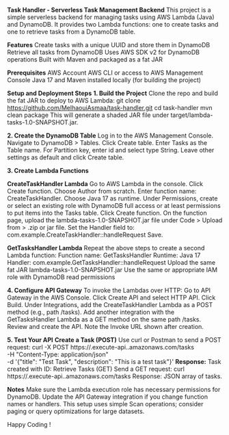 **Task Handler - Serverless Task Management Backend**
This project is a simple serverless backend for managing tasks using AWS Lambda (Java) and DynamoDB. It provides two Lambda functions: one to create tasks and one to retrieve tasks from a DynamoDB table.

**Features**
Create tasks with a unique UUID and store them in DynamoDB
Retrieve all tasks from DynamoDB
Uses AWS SDK v2 for DynamoDB operations
Built with Maven and packaged as a fat JAR

**Prerequisites**
AWS Account
AWS CLI or access to AWS Management Console
Java 17 and Maven installed locally (for building the project)

**Setup and Deployment Steps**
**1. Build the Project**
Clone the repo and build the fat JAR to deploy to AWS Lambda:
git clone https://github.com/MelhaouiAsmaa/task-handler.git
cd task-handler
mvn clean package
This will generate a shaded JAR file under target/lambda-tasks-1.0-SNAPSHOT.jar.

**2. Create the DynamoDB Table**
Log in to the AWS Management Console.
Navigate to DynamoDB > Tables.
Click Create table.
Enter Tasks as the Table name.
For Partition key, enter id and select type String.
Leave other settings as default and click Create table.

**3. Create Lambda Functions**
   
**CreateTaskHandler Lambda**
Go to AWS Lambda in the console.
Click Create function.
Choose Author from scratch.
Enter function name: CreateTaskHandler.
Choose Java 17 as runtime.
Under Permissions, create or select an existing role with DynamoDB full access or at least permissions to put items into the Tasks table.
Click Create function.
On the function page, upload the lambda-tasks-1.0-SNAPSHOT.jar file under Code > Upload from > .zip or jar file.
Set the Handler field to:
com.example.CreateTaskHandler::handleRequest
Save.

**GetTasksHandler Lambda**
Repeat the above steps to create a second Lambda function:
Function name: GetTasksHandler
Runtime: Java 17
Handler: com.example.GetTasksHandler::handleRequest
Upload the same fat JAR lambda-tasks-1.0-SNAPSHOT.jar
Use the same or appropriate IAM role with DynamoDB read permissions

**4. Configure API Gateway**
To invoke the Lambdas over HTTP:
Go to API Gateway in the AWS Console.
Click Create API and select HTTP API.
Click Build.
Under Integrations, add the CreateTaskHandler Lambda as a POST method (e.g., path /tasks).
Add another integration with the GetTasksHandler Lambda as a GET method on the same path /tasks.
Review and create the API.
Note the Invoke URL shown after creation.

**5. Test Your API**
**Create a Task (POST)**
Use curl or Postman to send a POST request:
curl -X POST https://<your-api-id>.execute-api.<region>.amazonaws.com/tasks \
-H "Content-Type: application/json" \
-d '{"title": "Test Task", "description": "This is a test task"}'
**Response:**
Task created with ID: <uuid>
Retrieve Tasks (GET)
Send a GET request:
curl https://<your-api-id>.execute-api.<region>.amazonaws.com/tasks
Response: JSON array of tasks.

**Notes**
Make sure the Lambda execution role has necessary permissions for DynamoDB.
Update the API Gateway integration if you change function names or handlers.
This setup uses simple Scan operations; consider paging or query optimizations for large datasets.

Happy Coding !
